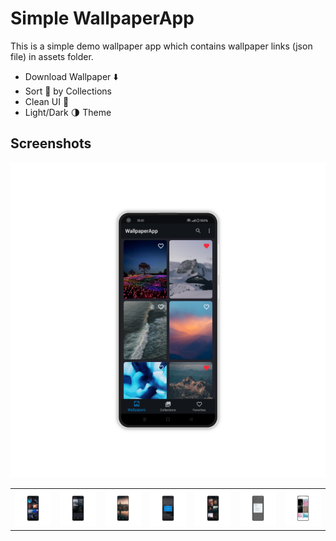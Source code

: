 # Simple WallpaperApp
This is a simple demo wallpaper app which contains wallpaper links (json file) in assets folder.
- Download Wallpaper ⬇️
- Sort 🔎 by Collections
- Clean UI 💚
- Light/Dark 🌗 Theme

## Screenshots
<table>
  <tr><img src='https://github.com/lazamelezi/3_WallpaperApp/blob/master/assets/1.png'></td>
    <td><img src='https://github.com/lazamelezi/3_WallpaperApp/blob/master/assets/2.png'></td>
    <td><img src='https://github.com/lazamelezi/3_WallpaperApp/blob/master/assets/3.png'></td>
    <td><img src='https://github.com/lazamelezi/3_WallpaperApp/blob/master/assets/4.png'></td>
    <td><img src='https://github.com/lazamelezi/3_WallpaperApp/blob/master/assets/5.png'></td>
    <td><img src='https://github.com/lazamelezi/3_WallpaperApp/blob/master/assets/6.png'></td>
    <td><img src='https://github.com/lazamelezi/3_WallpaperApp/blob/master/assets/7.png'></td>
    <td><img src='https://github.com/lazamelezi/3_WallpaperApp/blob/master/assets/8.png'></td>
  </tr>
</table>
